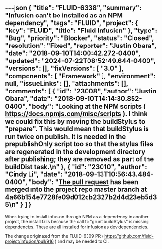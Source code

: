 ---json
{
  "title": "FLUID-6338",
  "summary": "Infusion can't be installed as an NPM dependency",
  "tags": "FLUID",
  "project": {
    "key": "FLUID",
    "title": "Fluid Infusion"
  },
  "type": "Bug",
  "priority": "Blocker",
  "status": "Closed",
  "resolution": "Fixed",
  "reporter": "Justin Obara",
  "date": "2018-09-10T14:00:42.272-0400",
  "updated": "2024-07-22T08:52:49.644-0400",
  "versions": [],
  "fixVersions": [
    "3.0"
  ],
  "components": [
    "Framework"
  ],
  "environment": null,
  "issueLinks": [],
  "attachments": [],
  "comments": [
    {
      "id": "23008",
      "author": "Justin Obara",
      "date": "2018-09-10T14:14:30.852-0400",
      "body": "Looking at the NPM scripts ( <https://docs.npmjs.com/misc/scripts> ). I think we could fix this by moving the buildStylus to \"prepare\". This would mean that buildStylus is run twice on publish. It is needed in the prepublishOnly script too so that the stylus files are regenerated in the development directory after publishing; they are removed as part of the buildDist task.\n"
    },
    {
      "id": "23010",
      "author": "Cindy Li",
      "date": "2018-09-13T10:56:43.484-0400",
      "body": "[The pull request](https://github.com/fluid-project/infusion/pull/931) has been merged into the project repo master branch at 4a66b154e7728fe09d012cb2327b2d4d23eb5d35\n"
    }
  ]
}
---
When trying to install infusion through NPM as a dependency in another project, the install fails because the call to "grunt buildStylus" is missing dependencies. These are all installed for infusion as dev dependencies.

The change originated from the FLUID-6309 PR ( <https://github.com/fluid-project/infusion/pull/916> ) and may be needed to CI.

        
